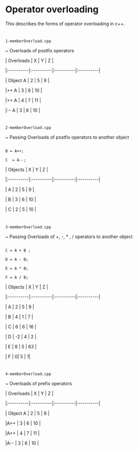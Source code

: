 
# Operator overloading 

This describes the forms of operator overloading in c++.

#

`1-memberOverload.cpp`

~ Overloads of postfix operators

| Overloads | X | Y | Z |

|:----------|:----------|:----------|:----------|

| Object A  | 2 | 5 | 9 |

 |++ A | 3 | 6 | 10 |

|++ A | 4 | 7 | 11 |

|-- A | 3 | 6 | 10 |

#

`2-memberOverload.cpp`

~ Passing Overloads of postfix operators to another object

```

B = A++;

C  = A--;

```

| Objects | X | Y | Z |

|:----------|:----------|:----------|:----------|

| A  | 2 | 5 | 9 |

| B | 3 | 6 | 10 |

| C | 2 | 5 | 10 |

#

`3-memberOverload.cpp`

~ Passing Overloads of +, -, * , / operators to another object

```

C = A + B ;

D = A - B;

E = A * B;

F = A / B;

```

| Objects | X | Y | Z |

|:----------|:----------|:----------|:----------|

| A  | 2 | 5 | 9 |

| B | 4 | 1 | 7 |

| C | 6 | 6 | 16 |

| D | -2 | 4 | 2 |

| E | 8 | 5 | 63 |

| F | 0| 5 | 1|

#

`4-memberOverload.cpp`

~ Overloads of prefix operators

| Overloads | X | Y | Z |

|:----------|:----------|:----------|:----------|

| Object A  | 2 | 5 | 9 |

|A++ | 3 | 6 | 10 |

|A++ | 4 | 7 | 11 |

|A-- | 3 | 6 | 10 |

#

